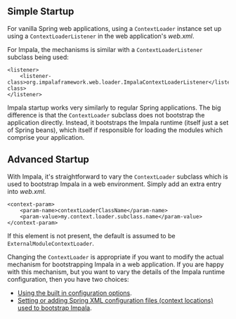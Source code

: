 ## Simple Startup ##

For vanilla Spring web applications, using a `ContextLoader` instance set up using a `ContextLoaderListener` in the web application's _web.xml_.

For Impala, the mechanisms is similar with a `ContextLoaderListener` subclass being used:

```
<listener>
	<listener-class>org.impalaframework.web.loader.ImpalaContextLoaderListener</listener-class>
</listener>
```

Impala startup works very similarly to regular Spring applications. The big difference is that the `ContextLoader` subclass does not bootstrap the application directly. Instead, it bootstraps the Impala runtime (itself just a set of Spring beans), which itself if responsible for loading the modules which comprise your application.

## Advanced Startup ##

With Impala, it's straightforward to vary the `ContextLoader` subclass which is used to bootstrap Impala in a web environment. Simply
add an extra entry into _web.xml_.

```
<context-param>
	<param-name>contextLoaderClassName</param-name>
	<param-value>my.context.loader.subclass.name</param-value>
</context-param>	
```

If this element is not present, the default is assumed to be `ExternalModuleContextLoader`.

Changing the `ContextLoader` is appropriate if you want to modify the actual mechanism for bootstrapping Impala in a web application.
If you are happy with this mechanism, but you want to vary the details of the Impala runtime configuration, then you have two choices:

  * [Using the built in configuration options](PropertyConfiguration.md).
  * [Setting or adding Spring XML configuration files (context locations) used to bootstrap Impala](BootstrapContexts.md).